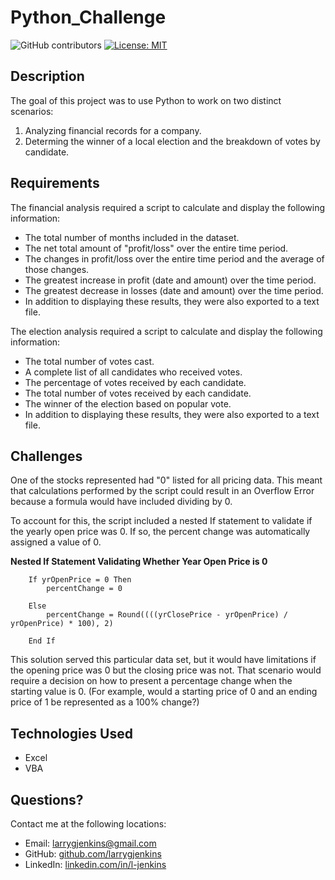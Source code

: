 # Python_Challenge
![GitHub contributors](https://img.shields.io/github/contributors/larrygjenkins/larrygjenkins.github.io)
[![License: MIT](https://img.shields.io/badge/License-MIT-yellow.svg)](https://opensource.org/licenses/MIT)
## Description
The goal of this project was to use Python to work on two distinct scenarios: 
1. Analyzing financial records for a company.
2. Determing the winner of a local election and the breakdown of votes by candidate. 

## Requirements
The financial analysis required a script to calculate and display the following information: 

* The total number of months included in the dataset.
* The net total amount of "profit/loss" over the entire time period.
* The changes in profit/loss over the entire time period and the average of those changes.
* The greatest increase in profit (date and amount) over the time period. 
* The greatest decrease in losses (date and amount) over the time period.
* In addition to displaying these results, they were also exported to a text file.

The election analysis required a script to calculate and display the following information: 

* The total number of votes cast.
* A complete list of all candidates who received votes.
* The percentage of votes received by each candidate.
* The total number of votes received by each candidate. 
* The winner of the election based on popular vote.
* In addition to displaying these results, they were also exported to a text file.

## Challenges
One of the stocks represented had "0" listed for all pricing data. This meant that calculations performed by the script could result in an Overflow Error because a formula would have included dividing by 0. 

To account for this, the script included a nested If statement to validate if the yearly open price was 0. If so, the percent change was automatically assigned a value of 0.

**Nested If Statement Validating Whether Year Open Price is 0**

        If yrOpenPrice = 0 Then
            percentChange = 0
                    
        Else
            percentChange = Round((((yrClosePrice - yrOpenPrice) / yrOpenPrice) * 100), 2)
                    
        End If

This solution served this particular data set, but it would have limitations if the opening price was 0 but the closing price was not. That scenario would require a decision on how to present a percentage change when the starting value is 0. (For example, would a starting price of 0 and an ending price of 1 be represented as a 100% change?)  

## Technologies Used
* Excel
* VBA

## Questions?
Contact me at the following locations:

* Email: <a href="mailto:larrygjenkins@gmail.com">larrygjenkins@gmail.com</a>
* GitHub: <a href="https://github.com/larrygjenkins">github.com/larrygjenkins</a>
* LinkedIn: <a href="https://www.linkedin.com/in/l-jenkins/">linkedin.com/in/l-jenkins</a>